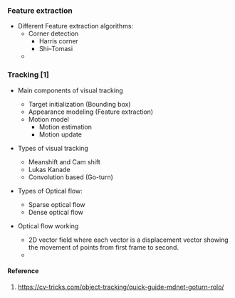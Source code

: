 
### Feature extraction
* Different Feature extraction algorithms:
  * Corner detection
    * Harris corner
    * Shi–Tomasi
  * 

### Tracking [1]

* Main components of visual tracking
  * Target initialization (Bounding box)
  * Appearance modeling (Feature extraction)
  * Motion model 
    * Motion estimation
    * Motion update

* Types of visual tracking
  * Meanshift and Cam shift 
  * Lukas Kanade 
  * Convolution based (Go-turn)

* Types of Optical flow:
  * Sparse optical flow
  * Dense optical flow   

* Optical flow working
  *  2D vector field where each vector is a displacement vector showing the movement of points from first frame to second.
  *  



















#### Reference
1. https://cv-tricks.com/object-tracking/quick-guide-mdnet-goturn-rolo/
